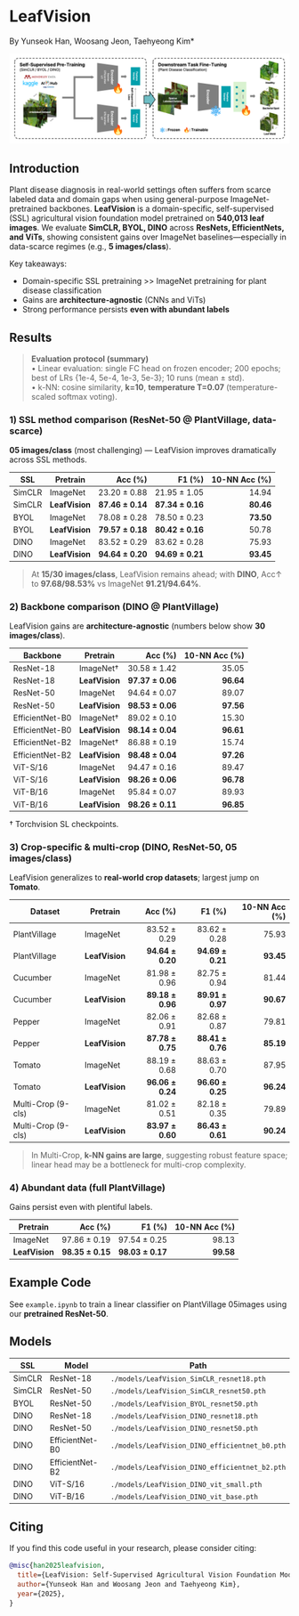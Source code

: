 # LeafVision
By Yunseok Han, Woosang Jeon, Taehyeong Kim*

![LeafVision Graphical Abstract](imgs/github_figure.png)

## Introduction
Plant disease diagnosis in real-world settings often suffers from scarce labeled data and domain gaps when using general-purpose ImageNet-pretrained backbones. **LeafVision** is a domain-specific, self-supervised (SSL) agricultural vision foundation model pretrained on **540,013 leaf images**. We evaluate **SimCLR, BYOL, DINO** across **ResNets, EfficientNets, and ViTs**, showing consistent gains over ImageNet baselines—especially in data-scarce regimes (e.g., **5 images/class**).

Key takeaways:
- Domain-specific SSL pretraining >> ImageNet pretraining for plant disease classification
- Gains are **architecture-agnostic** (CNNs and ViTs)
- Strong performance persists **even with abundant labels**

## Results

> **Evaluation protocol (summary)**  
> • Linear evaluation: single FC head on frozen encoder; 200 epochs; best of LRs {1e-4, 5e-4, 1e-3, 5e-3}; 10 runs (mean ± std).  
> • k-NN: cosine similarity, **k=10**, **temperature T=0.07** (temperature-scaled softmax voting).

### 1) SSL method comparison (ResNet-50 @ PlantVillage, data-scarce)
**05 images/class** (most challenging) — LeafVision improves dramatically across SSL methods.

| SSL | Pretrain | Acc (%) | F1 (%) | 10-NN Acc (%) |
|---|---|---:|---:|---:|
| SimCLR | ImageNet | 23.20 ± 0.88 | 21.95 ± 1.05 | 14.94 |
| SimCLR | **LeafVision** | **87.46 ± 0.14** | **87.34 ± 0.16** | **80.46** |
| BYOL | ImageNet | 78.08 ± 0.28 | 78.50 ± 0.23 | **73.50** |
| BYOL | **LeafVision** | **79.57 ± 0.18** | **80.42 ± 0.16** | 50.78 |
| DINO | ImageNet | 83.52 ± 0.29 | 83.62 ± 0.28 | 75.93 |
| DINO | **LeafVision** | **94.64 ± 0.20** | **94.69 ± 0.21** | **93.45** |

> At **15/30 images/class**, LeafVision remains ahead; with **DINO**, Acc↑ to **97.68/98.53%** vs ImageNet **91.21/94.64%**.

### 2) Backbone comparison (DINO @ PlantVillage)
LeafVision gains are **architecture-agnostic** (numbers below show **30 images/class**).

| Backbone | Pretrain | Acc (%) | 10-NN Acc (%) |
|---|---|---:|---:|
| ResNet-18 | ImageNet† | 30.58 ± 1.42 | 35.05 |
| ResNet-18 | **LeafVision** | **97.37 ± 0.06** | **96.64** |
| ResNet-50 | ImageNet | 94.64 ± 0.07 | 89.07 |
| ResNet-50 | **LeafVision** | **98.53 ± 0.06** | **97.56** |
| EfficientNet-B0 | ImageNet† | 89.02 ± 0.10 | 15.30 |
| EfficientNet-B0 | **LeafVision** | **98.14 ± 0.04** | **96.61** |
| EfficientNet-B2 | ImageNet† | 86.88 ± 0.19 | 15.74 |
| EfficientNet-B2 | **LeafVision** | **98.48 ± 0.04** | **97.26** |
| ViT-S/16 | ImageNet | 94.47 ± 0.16 | 89.47 |
| ViT-S/16 | **LeafVision** | **98.26 ± 0.06** | **96.78** |
| ViT-B/16 | ImageNet | 95.84 ± 0.07 | 89.93 |
| ViT-B/16 | **LeafVision** | **98.26 ± 0.11** | **96.85** |

† Torchvision SL checkpoints.

### 3) Crop-specific & multi-crop (DINO, ResNet-50, **05 images/class**)
LeafVision generalizes to **real-world crop datasets**; largest jump on **Tomato**.

| Dataset | Pretrain | Acc (%) | F1 (%) | 10-NN Acc (%) |
|---|---|---:|---:|---:|
| PlantVillage | ImageNet | 83.52 ± 0.29 | 83.62 ± 0.28 | 75.93 |
| PlantVillage | **LeafVision** | **94.64 ± 0.20** | **94.69 ± 0.21** | **93.45** |
| Cucumber | ImageNet | 81.98 ± 0.96 | 82.75 ± 0.94 | 81.44 |
| Cucumber | **LeafVision** | **89.18 ± 0.96** | **89.91 ± 0.97** | **90.67** |
| Pepper | ImageNet | 82.06 ± 0.91 | 82.68 ± 0.87 | 79.81 |
| Pepper | **LeafVision** | **87.78 ± 0.75** | **88.41 ± 0.76** | **85.19** |
| Tomato | ImageNet | 88.19 ± 0.68 | 88.63 ± 0.70 | 87.95 |
| Tomato | **LeafVision** | **96.06 ± 0.24** | **96.60 ± 0.25** | **96.24** |
| Multi-Crop (9-cls) | ImageNet | 81.02 ± 0.51 | 82.18 ± 0.35 | 79.89 |
| Multi-Crop (9-cls) | **LeafVision** | **83.97 ± 0.60** | **86.43 ± 0.61** | **90.24** |

> In Multi-Crop, **k-NN gains are large**, suggesting robust feature space; linear head may be a bottleneck for multi-crop complexity.

### 4) Abundant data (full PlantVillage)
Gains persist even with plentiful labels.

| Pretrain | Acc (%) | F1 (%) | 10-NN Acc (%) |
|---|---:|---:|---:|
| ImageNet | 97.86 ± 0.19 | 97.54 ± 0.25 | 98.13 |
| **LeafVision** | **98.35 ± 0.15** | **98.03 ± 0.17** | **99.58** |

## Example Code
See `example.ipynb` to train a linear classifier on PlantVillage 05images using our **pretrained ResNet-50**.

## Models
| SSL | Model | Path |
|---|---|---|
| SimCLR | ResNet-18 | `./models/LeafVision_SimCLR_resnet18.pth` |
| SimCLR | ResNet-50 | `./models/LeafVision_SimCLR_resnet50.pth` |
| BYOL | ResNet-50 | `./models/LeafVision_BYOL_resnet50.pth` |
| DINO | ResNet-18 | `./models/LeafVision_DINO_resnet18.pth` |
| DINO | ResNet-50 | `./models/LeafVision_DINO_resnet50.pth` |
| DINO | EfficientNet-B0 | `./models/LeafVision_DINO_efficientnet_b0.pth` |
| DINO | EfficientNet-B2 | `./models/LeafVision_DINO_efficientnet_b2.pth` |
| DINO | ViT-S/16 | `./models/LeafVision_DINO_vit_small.pth` |
| DINO | ViT-B/16 | `./models/LeafVision_DINO_vit_base.pth` |

## Citing
If you find this code useful in your research, please consider citing:

```bibtex
@misc{han2025leafvision,
  title={LeafVision: Self-Supervised Agricultural Vision Foundation Models for Plant Disease Classification},
  author={Yunseok Han and Woosang Jeon and Taehyeong Kim},
  year={2025},
}